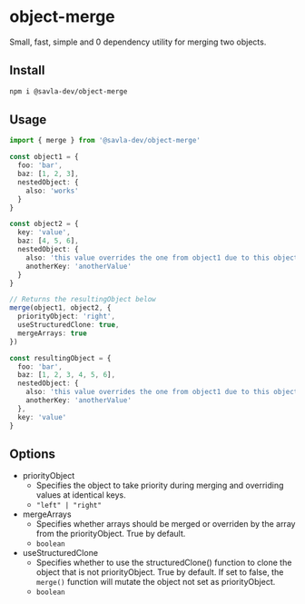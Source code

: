 # object-merge

Small, fast, simple and 0 dependency utility for merging two objects.

## Install

```bash
npm i @savla-dev/object-merge
```

## Usage

```ts
import { merge } from '@savla-dev/object-merge'

const object1 = {
  foo: 'bar',
  baz: [1, 2, 3],
  nestedObject: {
    also: 'works'
  }
}

const object2 = {
  key: 'value',
  baz: [4, 5, 6],
  nestedObject: {
    also: 'this value overrides the one from object1 due to this object having priority',
    anotherKey: 'anotherValue'
  }
}

// Returns the resultingObject below
merge(object1, object2, {
  priorityObject: 'right',
  useStructuredClone: true,
  mergeArrays: true
})

const resultingObject = {
  foo: 'bar',
  baz: [1, 2, 3, 4, 5, 6],
  nestedObject: {
    also: 'this value overrides the one from object1 due to this object having priority',
    anotherKey: 'anotherValue'
  },
  key: 'value'
}
```

## Options

- priorityObject
  - Specifies the object to take priority during merging and overriding values at identical keys.
  - `"left" | "right"`
- mergeArrays
  - Specifies whether arrays should be merged or overriden by the array from the priorityObject. True by default.
  - `boolean`
- useStructuredClone
  - Specifies whether to use the structuredClone() function to clone the object that is not priorityObject. True by default. If set to false, the `merge()` function will mutate the object not set as priorityObject.
  - `boolean`
